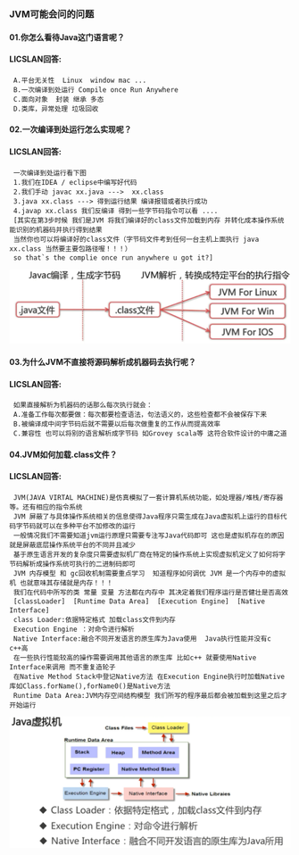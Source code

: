 ### JVM可能会问的问题
#### 01.你怎么看待Java这门语言呢？
#### LICSLAN回答: 
     A.平台无关性  Linux  window mac ...
     B.一次编译到处运行 Compile once Run Anywhere
     C.面向对象  封装 继承 多态
     D.类库，异常处理 垃圾回收
#### 02.一次编译到处运行怎么实现呢？
#### LICSLAN回答: 
     一次编译到处运行看下图 
     1.我们在IDEA / eclipse中编写好代码 
     2.我们手动 javac xx.java --->  xx.class
     3.java xx.class ---> 得到运行结果 编译报错或者执行成功
     4.javap xx.class 我们反编译 得到一些字节码指令可以看 ....
     [其实在第3步时候 我们是JVM 将我们编译好的class文件加载到内存 并转化成本操作系统能识别的机器码并执行得到结果
     当然你也可以将编译好的class文件（字节码文件考到任何一台主机上面执行 java  xx.class 当然要主要包路径喔！！！） 
     so that`s the complie once run anywhere u got it?]     
![JVM00](https://github.com/licslan/interview-ing/raw/master/JVM-GC/JVM00.jpg)
#### 03.为什么JVM不直接将源码解析成机器码去执行呢？
#### LICSLAN回答: 
     如果直接解析为机器码的话那么每次执行就会：
     A.准备工作每次都要做：每次都要检查语法，句法语义的，这些检查都不会被保存下来
     B.被编译成中间字节码后就不需要以后每次做重复的工作从而提高效率
     C.兼容性 也可以将别的语言解析成字节码 如Grovey scala等 这符合软件设计的中庸之道
#### 04.JVM如何加载.class文件？
#### LICSLAN回答: 
     JVM(JAVA VIRTAL MACHINE)是仿真模拟了一套计算机系统功能，如处理器/堆栈/寄存器等。还有相应的指令系统
     JVM 屏蔽了与具体操作系统相关的信息使得Java程序只需生成在Java虚拟机上运行的目标代码字节码就可以在多种平台不加修改的运行
     一般情况我们不需要知道jvm运行原理只需要专注写Java代码即可 这也是虚拟机存在的原因就是屏蔽底层操作系统平台的不同并且减少
     基于原生语言开发的复杂度只需要虚拟机厂商在特定的操作系统上实现虚拟机定义了如何将字节码解析成操作系统可执行的二进制码即可
     JVM 内存模型 和 gc回收机制需要重点学习  知道程序如何调优 JVM 是一个内存中的虚拟机 也就意味其存储就是内存！！！
     我们在代码中所写的类 常量 变量 方法都在内存中 其决定着我们程序运行是否健壮是否高效
     [classLoader]  [Runtime Data Area]  [Execution Engine]  [Native Interface]
     class Loader:依据特定格式 加载class文件到内存
     Execution Engine ：对命令进行解析
     Native Interface:融合不同开发语言的原生库为Java使用  Java执行性能并没有c c++高
     在一些执行性能较高的操作需要调用其他语言的原生库 比如c++ 就要使用Native Interface来调用 而不重复造轮子
     在Native Method Stack中登记Native方法 在Execution Engine执行时加载Native库如Class.forName(),forName0()是Native方法
     Runtime Data Area:JVM内存空间结构模型 我们所写的程序最后都会被加载到这里之后才开始运行
![JVM01](https://github.com/licslan/interview-ing/raw/master/JVM-GC/JVM01.jpg)     

